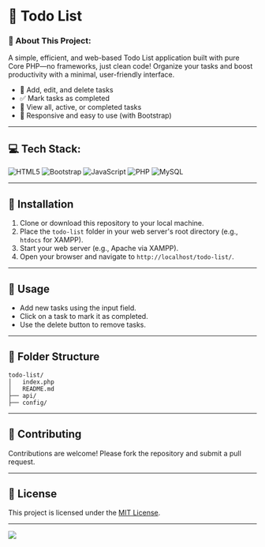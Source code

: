 # 📝 Todo List

### 💫 About This Project:
A simple, efficient, and web-based Todo List application built with pure Core PHP—no frameworks, just clean code! Organize your tasks and boost productivity with a minimal, user-friendly interface.

- 🚀 Add, edit, and delete tasks
- ✅ Mark tasks as completed
- 👀 View all, active, or completed tasks
- 📱 Responsive and easy to use (with Bootstrap)

---

## 💻 Tech Stack:
![HTML5](https://img.shields.io/badge/html5-%23E34F26.svg?style=for-the-badge&logo=html5&logoColor=white) ![Bootstrap](https://img.shields.io/badge/bootstrap-%23563D7C.svg?style=for-the-badge&logo=bootstrap&logoColor=white) ![JavaScript](https://img.shields.io/badge/javascript-%23323330.svg?style=for-the-badge&logo=javascript&logoColor=%23F7DF1E) ![PHP](https://img.shields.io/badge/php-%23777BB4.svg?style=for-the-badge&logo=php&logoColor=white) ![MySQL](https://img.shields.io/badge/mysql-4479A1.svg?style=for-the-badge&logo=mysql&logoColor=white)

---

## 🚦 Installation
1. Clone or download this repository to your local machine.
2. Place the `todo-list` folder in your web server's root directory (e.g., `htdocs` for XAMPP).
3. Start your web server (e.g., Apache via XAMPP).
4. Open your browser and navigate to `http://localhost/todo-list/`.

---

## 📖 Usage
- Add new tasks using the input field.
- Click on a task to mark it as completed.
- Use the delete button to remove tasks.

---

## 📁 Folder Structure
```
todo-list/
│   index.php
│   README.md
├── api/
├── config/
```

---

## 🤝 Contributing
Contributions are welcome! Please fork the repository and submit a pull request.

---

## 📜 License
This project is licensed under the [MIT License](LICENSE).

---

[![](https://visitcount.itsvg.in/api?id=todo-list&icon=0&color=0)](https://visitcount.itsvg.in)